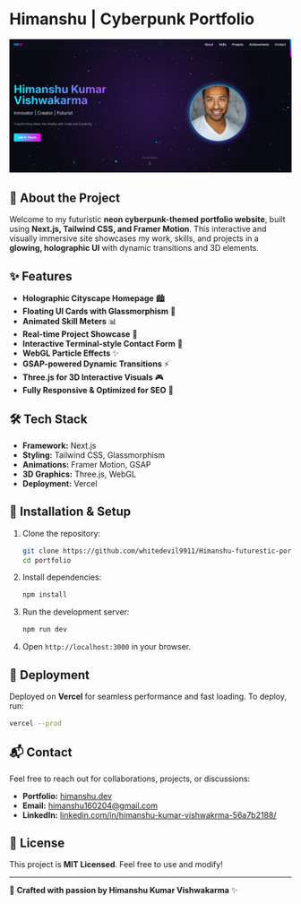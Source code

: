 # Himanshu | Cyberpunk Portfolio

![Portfolio Preview](img.png)

## 🚀 About the Project
Welcome to my futuristic **neon cyberpunk-themed portfolio website**, built using **Next.js, Tailwind CSS, and Framer Motion**. This interactive and visually immersive site showcases my work, skills, and projects in a **glowing, holographic UI** with dynamic transitions and 3D elements.

## ✨ Features
- **Holographic Cityscape Homepage** 🏙️
- **Floating UI Cards with Glassmorphism** 🔲
- **Animated Skill Meters** 📊
- **Real-time Project Showcase** 🚀
- **Interactive Terminal-style Contact Form** 💬
- **WebGL Particle Effects** ✨
- **GSAP-powered Dynamic Transitions** ⚡
- **Three.js for 3D Interactive Visuals** 🎮
- **Fully Responsive & Optimized for SEO** 📱

## 🛠️ Tech Stack
- **Framework:** Next.js
- **Styling:** Tailwind CSS, Glassmorphism
- **Animations:** Framer Motion, GSAP
- **3D Graphics:** Three.js, WebGL
- **Deployment:** Vercel

## 📂 Installation & Setup
1. Clone the repository:
   ```bash
   git clone https://github.com/whitedevil9911/Himanshu-futurestic-portfolio.git
   cd portfolio
   ```
2. Install dependencies:
   ```bash
   npm install
   ```
3. Run the development server:
   ```bash
   npm run dev
   ```
4. Open `http://localhost:3000` in your browser.

## 🚀 Deployment
Deployed on **Vercel** for seamless performance and fast loading.
To deploy, run:
```bash
vercel --prod
```

## 📬 Contact
Feel free to reach out for collaborations, projects, or discussions:
- **Portfolio:** [himanshu.dev](https://himanshu.dev)
- **Email:** himanshu160204@gmail.com
- **LinkedIn:** [linkedin.com/in/himanshu-kumar-vishwakrma-56a7b2188/](https://www.linkedin.com/in/himanshu-kumar-vishwakrma-56a7b2188/)

## 📜 License
This project is **MIT Licensed**. Feel free to use and modify!

---
🚀 **Crafted with passion by Himanshu Kumar Vishwakarma** ✨

